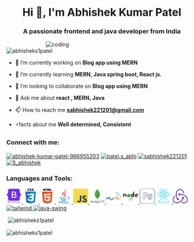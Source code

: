 
<h1 align="center">Hi 👋, I'm Abhishek Kumar Patel</h1>
<h3 align="center">A passionate frontend and java developer from India</h3>
<img align="right" alt="coding" width="400" src="https://user-images.githubusercontent.com/69011963/137184767-79a13ec7-1bb3-4341-a6da-3a149c9c159a.gif">
<p align="left"> <img src="https://komarev.com/ghpvc/?username=abhisheks1patel&label=Profile%20views&color=0e75b6&style=flat" alt="abhisheks1patel" /> </p>

- 🔭 I’m currently working on **Blog app using MERN**

- 🌱 I’m currently learning **MERN, Java spring boot, React js.**

- 👯 I’m looking to collaborate on **Blog app using MERN**

- 💬 Ask me about **react , MERN, Java**

- 📫 How to reach me **sabhishek221201@gmail.com**

- ⚡facts about me **Well determined, Consistent**

<h3 align="left">Connect with me:</h3>
<p align="left">
<a href="https://linkedin.com/in/abhishek-kumar-patel-966955203" target="blank"><img align="center" src="https://raw.githubusercontent.com/rahuldkjain/github-profile-readme-generator/master/src/images/icons/Social/linked-in-alt.svg" alt="abhishek-kumar-patel-966955203" height="30" width="40" /></a>
<a href="https://instagram.com/patel.s_abhi" target="blank"><img align="center" src="https://raw.githubusercontent.com/rahuldkjain/github-profile-readme-generator/master/src/images/icons/Social/instagram.svg" alt="patel.s_abhi" height="30" width="40" /></a>
<a href="https://www.hackerrank.com/sabhishek221201" target="blank"><img align="center" src="https://raw.githubusercontent.com/rahuldkjain/github-profile-readme-generator/master/src/images/icons/Social/hackerrank.svg" alt="sabhishek221201" height="30" width="40" /></a>
 <a href="https://leetcode.com/u/S_abhishek/" target="blank"><img src="https://cdn.iconscout.com/icon/free/png-256/free-leetcode-logo-icon-download-in-svg-png-gif-file-formats--technology-social-media-company-vol-1-pack-logos-icons-3030025.png" alt="S_abhishek" height="30" width="40" />
</a>

</p>

<h3 align="left">Languages and Tools:</h3>
<p align="left"> <a href="https://getbootstrap.com" target="_blank" rel="noreferrer"> <img src="https://raw.githubusercontent.com/devicons/devicon/master/icons/bootstrap/bootstrap-plain-wordmark.svg" alt="bootstrap" width="40" height="40"/> </a> <a href="https://www.w3schools.com/css/" target="_blank" rel="noreferrer"> <img src="https://raw.githubusercontent.com/devicons/devicon/master/icons/css3/css3-original-wordmark.svg" alt="css3" width="40" height="40"/> </a> <a href="https://www.w3.org/html/" target="_blank" rel="noreferrer"> <img src="https://raw.githubusercontent.com/devicons/devicon/master/icons/html5/html5-original-wordmark.svg" alt="html5" width="40" height="40"/> </a> <a href="https://www.java.com" target="_blank" rel="noreferrer"> <img src="https://raw.githubusercontent.com/devicons/devicon/master/icons/java/java-original.svg" alt="java" width="40" height="40"/> </a> <a href="https://developer.mozilla.org/en-US/docs/Web/JavaScript" target="_blank" rel="noreferrer"> <img src="https://raw.githubusercontent.com/devicons/devicon/master/icons/javascript/javascript-original.svg" alt="javascript" width="40" height="40"/> </a> <a href="https://www.mongodb.com/" target="_blank" rel="noreferrer"> <img src="https://raw.githubusercontent.com/devicons/devicon/master/icons/mongodb/mongodb-original-wordmark.svg" alt="mongodb" width="40" height="40"/> </a> <a href="https://www.mysql.com/" target="_blank" rel="noreferrer"> <img src="https://raw.githubusercontent.com/devicons/devicon/master/icons/mysql/mysql-original-wordmark.svg" alt="mysql" width="40" height="40"/> </a> <a href="https://nodejs.org" target="_blank" rel="noreferrer"> <img src="https://raw.githubusercontent.com/devicons/devicon/master/icons/nodejs/nodejs-original-wordmark.svg" alt="nodejs" width="40" height="40"/> </a> <a href="https://www.photoshop.com/en" target="_blank" rel="noreferrer"> <img src="https://raw.githubusercontent.com/devicons/devicon/master/icons/photoshop/photoshop-line.svg" alt="photoshop" width="40" height="40"/> </a> <a href="https://reactjs.org/" target="_blank" rel="noreferrer"> <img src="https://raw.githubusercontent.com/devicons/devicon/master/icons/react/react-original-wordmark.svg" alt="react" width="40" height="40"/> </a> <a href="https://redux.js.org" target="_blank" rel="noreferrer"> <img src="https://raw.githubusercontent.com/devicons/devicon/master/icons/redux/redux-original.svg" alt="redux" width="40" height="40"/> </a> <a href="https://tailwindcss.com/" target="_blank" rel="noreferrer"> <img src="https://www.vectorlogo.zone/logos/tailwindcss/tailwindcss-icon.svg" alt="tailwind" width="40" height="40"/> </a> 
 <a href="https://docs.oracle.com/javase/8/docs/technotes/guides/swing/" target="_blank" rel="noreferrer">
    <img src="https://repository-images.githubusercontent.com/326187489/2a769580-4deb-11eb-9ff5-379005d181eb" alt="java-swing" width="40" height="40"/>
  </a>
</p>

<p>&nbsp;<img align="center" src="https://github-readme-stats.vercel.app/api?username=abhisheks1patel&show_icons=true&locale=en" alt="abhisheks1patel" /></p>

<p><img align="center" src="https://github-readme-streak-stats.herokuapp.com/?user=abhisheks1patel&" alt="abhisheks1patel" /></p>
